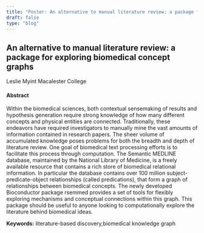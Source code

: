 ```yaml
---
title: "Poster: An alternative to manual literature review: a package for exploring biomedical concept graphs"
draft: false
type: "blog"
---
```


## An alternative to manual literature review: a package for exploring biomedical concept graphs
Leslie Myint
Macalester College
#### Abstract

Within the biomedical sciences, both contextual sensemaking of results and hypothesis generation require strong knowledge of how many different concepts and physical entities are connected. Traditionally, these endeavors have required investigators to manually mine the vast amounts of information contained in research papers. The sheer volume of accumulated knowledge poses problems for both the breadth and depth of literature review. One goal of biomedical text processing efforts is to facilitate this process through computation. The Semantic MEDLINE database, maintained by the National Library of Medicine, is a freely available resource that contains a rich store of biomedical relational information. In particular the database contains over 100 million subject-predicate-object relationships (called predications), that form a graph of relationships between biomedical concepts. The newly developed Bioconductor package rsemmed provides a set of tools for flexibly exploring mechanisms and conceptual connections within this graph. This package should be useful to anyone looking to computationally explore the literature behind biomedical ideas.

**Keywords:** literature-based discovery,biomedical knowledge graph
